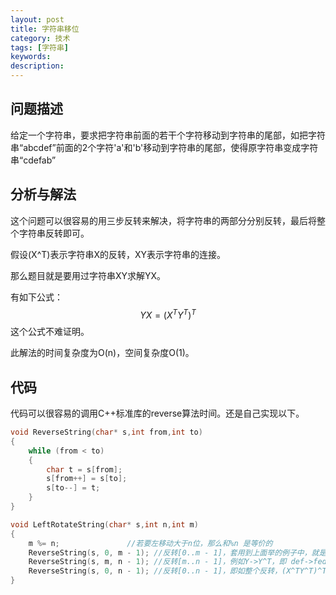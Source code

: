 ```yaml
---
layout: post
title: 字符串移位
category: 技术
tags: [字符串]
keywords: 
description:
---
```


## 问题描述

给定一个字符串，要求把字符串前面的若干个字符移动到字符串的尾部，如把字符串“abcdef”前面的2个字符'a'和'b'移动到字符串的尾部，使得原字符串变成字符串“cdefab”

## 分析与解法

这个问题可以很容易的用三步反转来解决，将字符串的两部分分别反转，最后将整个字符串反转即可。

假设\(X^T\)表示字符串X的反转，XY表示字符串的连接。

那么题目就是要用过字符串XY求解YX。

有如下公式：
$$
YX = (X^TY^T)^T
$$
这个公式不难证明。

此解法的时间复杂度为O(n)，空间复杂度O(1)。

## 代码

代码可以很容易的调用C++标准库的reverse算法时间。还是自己实现以下。

```c++
void ReverseString(char* s,int from,int to)
{
    while (from < to)
    {
        char t = s[from];
        s[from++] = s[to];
        s[to--] = t;
    }
}

void LeftRotateString(char* s,int n,int m)
{
    m %= n;               //若要左移动大于n位，那么和%n 是等价的
    ReverseString(s, 0, m - 1); //反转[0..m - 1]，套用到上面举的例子中，就是X->X^T，即 abc->cba
    ReverseString(s, m, n - 1); //反转[m..n - 1]，例如Y->Y^T，即 def->fed
    ReverseString(s, 0, n - 1); //反转[0..n - 1]，即如整个反转，(X^TY^T)^T=YX，即 cbafed->defabc。
}
```

